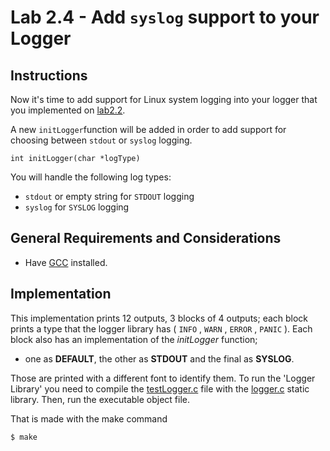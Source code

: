 Lab 2.4 - Add `syslog` support to your Logger
=============================================

Instructions
---------------------------------------

Now it's time to add support for Linux system logging into your logger that you implemented on [lab2.2](https://github.com/memoherreraacosta/ap-labs/tree/master/labs/lab2.2).

A new `initLogger`function will be added in order to add support for choosing between `stdout` or `syslog` logging.

```
int initLogger(char *logType)
```

You will handle the following log types:
- `stdout` or empty string for `STDOUT` logging
- `syslog` for `SYSLOG` logging



General Requirements and Considerations
---------------------------------------

- Have [GCC](https://gcc.gnu.org/install/) installed.



Implementation
---------------------------

This implementation prints 12 outputs, 3 blocks of 4 outputs; each block prints a type that the logger library has ( `INFO` , `WARN` , `ERROR` , `PANIC` ). 
Each block also has an implementation of the *initLogger* function;

-  one as **DEFAULT**, the other as **STDOUT** and the final as **SYSLOG**. 

Those are printed with a different font to identify them.
To run the 'Logger Library' you need to compile the [testLogger.c](./testLogger.c) file with the [logger.c](./logger.c) static library. Then, run the executable object file. 

That is made with the make command
```
$ make
```
